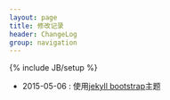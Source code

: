 ```yaml
---
layout: page
title: 修改记录
header: ChangeLog
group: navigation
---
```

{% include JB/setup %}

* 2015-05-06 : 使用[jekyll bootstrap](https://github.com/plusjade/jekyll-bootstrap.git)主题

